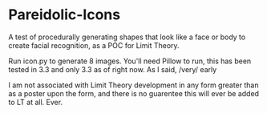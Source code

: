 Pareidolic-Icons
================

A test of procedurally generating shapes that look like a face or body to create facial recognition, as a POC for Limit Theory.

Run icon.py to generate 8 images.
You'll need Pillow to run, this has been tested in 3.3 and only 3.3 as of right now. As I said, /very/ early

I am not associated with Limit Theory development in any form greater than as a poster upon the form, and there is no guarentee this will ever be added to LT at all. Ever.
